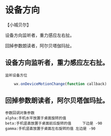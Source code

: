 # 设备方向

【小城贝尔】

设备方向监听者，重力感应左右扯。

回掉参数朗读者，阿尔贝塔伽玛扯。

## 设备方向监听者，重力感应左右扯。
    监听设备方位
```js
    wx.onDeviceMotionChange(function callback)
```
## 回掉参数朗读者，阿尔贝塔伽玛扯。
    参数回调对象参数
    alpha:手机水平放置于桌面旋转的值
    beta:手机竖直放置于桌面前后旋转的值	 下边是 -90
    gamma:手机竖直放置于桌面左右旋转的值 左边是 -90